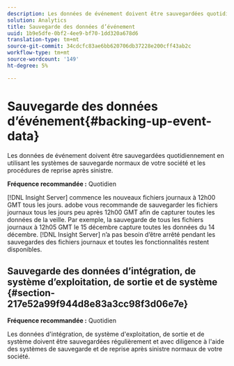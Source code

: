 ```yaml
---
description: Les données de événement doivent être sauvegardées quotidiennement en utilisant les systèmes de sauvegarde normaux de votre société et les procédures de reprise après sinistre.
solution: Analytics
title: Sauvegarde des données d’événement
uuid: 1b9e5dfe-0bf2-4ee9-bf70-1dd320a678d6
translation-type: tm+mt
source-git-commit: 34cdcfc83ae6bb620706db37228e200cff43ab2c
workflow-type: tm+mt
source-wordcount: '149'
ht-degree: 5%

---
```



# Sauvegarde des données d’événement{#backing-up-event-data}

Les données de événement doivent être sauvegardées quotidiennement en utilisant les systèmes de sauvegarde normaux de votre société et les procédures de reprise après sinistre.

**Fréquence recommandée :** Quotidien

[!DNL Insight Server] commence les nouveaux fichiers journaux à 12h00 GMT tous les jours. adobe vous recommande de sauvegarder les fichiers journaux tous les jours peu après 12h00 GMT afin de capturer toutes les données de la veille. Par exemple, la sauvegarde de tous les fichiers journaux à 12h05 GMT le 15 décembre capture toutes les données du 14 décembre. [!DNL Insight Server] n’a pas besoin d’être arrêté pendant les sauvegardes des fichiers journaux et toutes les fonctionnalités restent disponibles.

## Sauvegarde des données d’intégration, de système d’exploitation, de sortie et de système {#section-217e52a99f944d8e83a3cc98f3d06e7e}

**Fréquence recommandée :** Quotidien

Les données d&#39;intégration, de système d&#39;exploitation, de sortie et de système doivent être sauvegardées régulièrement et avec diligence à l&#39;aide des systèmes de sauvegarde et de reprise après sinistre normaux de votre société.
